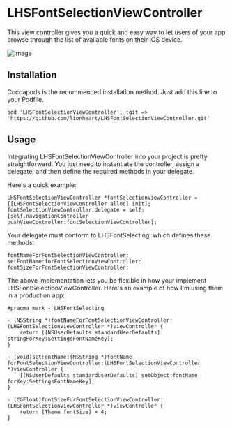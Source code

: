 LHSFontSelectionViewController
=============================

This view controller gives you a quick and easy way to let users of your app browse through the list of available fonts on their iOS device.

![image](https://f.cloud.github.com/assets/38447/1774203/888a8b06-67f5-11e3-9187-c1b1c9e415c0.png)

Installation
------------

Cocoapods is the recommended installation method. Just add this line to your Podfile.

    pod 'LHSFontSelectionViewController', :git => 'https://github.com/lionheart/LHSFontSelectionViewController.git'

Usage
-----

Integrating LHSFontSelectionViewController into your project is pretty straightforward. You just need to instantiate the controller, assign a delegate, and then define the required methods in your delegate.

Here's a quick example:

```objc
LHSFontSelectionViewController *fontSelectionViewController = [[LHSFontSelectionViewController alloc] init];
fontSelectionViewController.delegate = self;
[self.navigationController pushViewController:fontSelectionViewController];
```

Your delegate must conform to LHSFontSelecting, which defines these methods:

```objc
fontNameForFontSelectionViewController:
setFontName:forFontSelectionViewController:
fontSizeForFontSelectionViewController:
```

The above implementation lets you be flexible in how your implement LHSFontSelectionViewController. Here's an example of how I'm using them in a production app:

```objc
#pragma mark - LHSFontSelecting

- (NSString *)fontNameForFontSelectionViewController:(LHSFontSelectionViewController *)viewController {
    return [[NSUserDefaults standardUserDefaults] stringForKey:SettingsFontNameKey];
}

- (void)setFontName:(NSString *)fontName forFontSelectionViewController:(LHSFontSelectionViewController *)viewController {
    [[NSUserDefaults standardUserDefaults] setObject:fontName forKey:SettingsFontNameKey];
}

- (CGFloat)fontSizeForFontSelectionViewController:(LHSFontSelectionViewController *)viewController {
    return [Theme fontSize] + 4;
}
```

